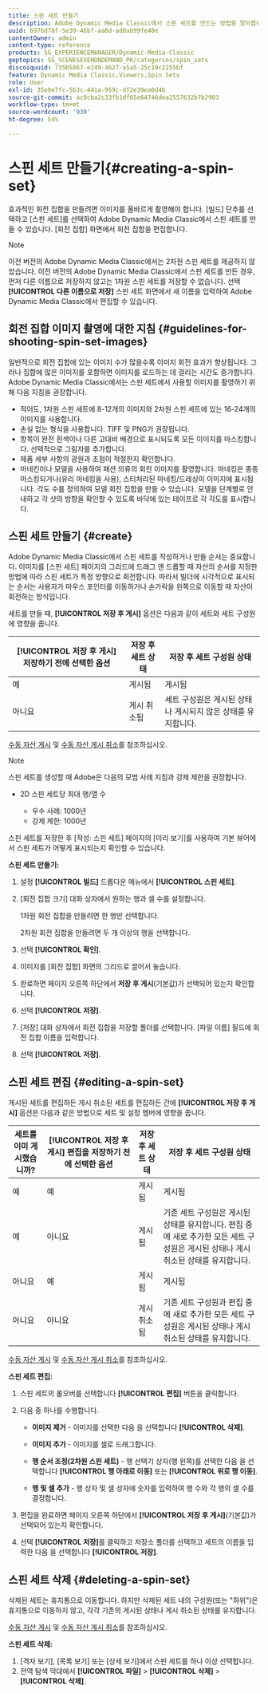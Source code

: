 ```yaml
---
title: 스핀 세트 만들기
description: Adobe Dynamic Media Classic에서 스핀 세트를 만드는 방법을 알아봅니다.
uuid: 697bd78f-5e39-46bf-aa6d-ad8ab99fe40e
contentOwner: admin
content-type: reference
products: SG_EXPERIENCEMANAGER/Dynamic-Media-Classic
geptopics: SG_SCENESEVENONDEMAND_PK/categories/spin_sets
discoiquuid: 735b5867-e249-4627-a5a5-25c19c2255bf
feature: Dynamic Media Classic,Viewers,Spin Sets
role: User
exl-id: 35e8e7fc-5b3c-441a-959c-df2e39ea0d4b
source-git-commit: ac9cba2c33fb1df65e64746dea2557632b7b2903
workflow-type: tm+mt
source-wordcount: '939'
ht-degree: 54%

---
```


# 스핀 세트 만들기{#creating-a-spin-set}

효과적인 회전 집합을 만들려면 이미지를 올바르게 촬영해야 합니다. [빌드] 단추를 선택하고 [스핀 세트]를 선택하여 Adobe Dynamic Media Classic에서 스핀 세트를 만들 수 있습니다. [회전 집합] 화면에서 회전 집합을 편집합니다.

>[!NOTE]
>
>이전 버전의 Adobe Dynamic Media Classic에서는 2차원 스핀 세트를 제공하지 않았습니다. 이전 버전의 Adobe Dynamic Media Classic에서 스핀 세트를 만든 경우, 먼저 다른 이름으로 저장하지 않고는 1차원 스핀 세트를 저장할 수 없습니다. 선택 **[!UICONTROL 다른 이름으로 저장]** 스핀 세트 화면에서 새 이름을 입력하여 Adobe Dynamic Media Classic에서 편집할 수 있습니다.

## 회전 집합 이미지 촬영에 대한 지침 {#guidelines-for-shooting-spin-set-images}

일반적으로 회전 집합에 있는 이미지 수가 많을수록 이미지 회전 효과가 향상됩니다. 그러나 집합에 많은 이미지를 포함하면 이미지를 로드하는 데 걸리는 시간도 증가합니다. Adobe Dynamic Media Classic에서는 스핀 세트에서 사용할 이미지를 촬영하기 위해 다음 지침을 권장합니다.

* 적어도, 1차원 스핀 세트에 8-12개의 이미지와 2차원 스핀 세트에 있는 16-24개의 이미지를 사용합니다.
* 손실 없는 형식을 사용합니다. TIFF 및 PNG가 권장됩니다.
* 항목이 완전 흰색이나 다른 고대비 배경으로 표시되도록 모든 이미지를 마스킹합니다. 선택적으로 그림자를 추가합니다.
* 제품 세부 사항의 광원과 초점이 적절한지 확인합니다.
* 마네킨이나 모델을 사용하여 패션 의류의 회전 이미지를 촬영합니다. 마네킹은 종종 마스킹되거나(유리 마네킹을 사용), 스티처리된 마네킹/드레싱이 이미지에 표시됩니다. 각도 수를 정의하여 모델 회전 집합을 만들 수 있습니다. 모델을 단계별로 안내하고 각 샷의 방향을 확인할 수 있도록 바닥에 있는 테이프로 각 각도를 표시합니다.

## 스핀 세트 만들기 {#create}

Adobe Dynamic Media Classic에서 스핀 세트를 작성하거나 만들 순서는 중요합니다. 이미지를 [스핀 세트] 페이지의 그리드에 드래그 앤 드롭할 때 자산의 순서를 지정한 방법에 따라 스핀 세트가 특정 방향으로 회전합니다. 따라서 빌더에 시각적으로 표시되는 순서는 사용자가 마우스 포인터를 이동하거나 손가락을 왼쪽으로 이동할 때 자산이 회전하는 방식입니다.

세트를 만들 때, **[!UICONTROL 저장 후 게시]** 옵션은 다음과 같이 세트와 세트 구성원에 영향을 줍니다.

| **[!UICONTROL 저장 후 게시]** 저장하기 전에 선택한 옵션 | 저장 후 세트 상태 | 저장 후 세트 구성원 상태 |
| --- | --- | --- |
| 예 | 게시됨 | 게시됨 |
| 아니요 | 게시 취소됨 | 세트 구성원은 게시된 상태나 게시되지 않은 상태를 유지합니다. |

[수동 자산 게시](publishing-files.md#manually-publishing-assets) 및 [수동 자산 게시 취소](publishing-files.md#manually-unpublishing-assets)를 참조하십시오.

>[!NOTE]
>
>스핀 세트를 생성할 때 Adobe은 다음의 모범 사례 지침과 강제 제한을 권장합니다.
>
>* 2D 스핀 세트당 최대 행/열 수
   > 
   >   * 우수 사례: 1000년
   >   * 강제 제한: 1000년


스핀 세트를 저장한 후 [작성: 스핀 세트] 페이지의 [미리 보기]를 사용하여 기본 뷰어에서 스핀 세트가 어떻게 표시되는지 확인할 수 있습니다.

**스핀 세트 만들기:**

1. 설정 **[!UICONTROL 빌드]** 드롭다운 메뉴에서 **[!UICONTROL 스핀 세트]**.
1. [회전 집합 크기] 대화 상자에서 원하는 행과 셀 수를 설정합니다.

   1차원 회전 집합을 만들려면 한 행만 선택합니다.

   2차원 회전 집합을 만들려면 두 개 이상의 행을 선택합니다.

1. 선택 **[!UICONTROL 확인]**.
1. 이미지를 [회전 집합] 화면의 그리드로 끌어서 놓습니다.
1. 완료하면 페이지 오른쪽 하단에서 **저장 후 게시**(기본값)가 선택되어 있는지 확인합니다.
1. 선택 **[!UICONTROL 저장]**.
1. [저장] 대화 상자에서 회전 집합을 저장할 폴더를 선택합니다. [파일 이름] 필드에 회전 집합 이름을 입력합니다.
1. 선택 **[!UICONTROL 저장]**.

## 스핀 세트 편집 {#editing-a-spin-set}

게시된 세트를 편집하든 게시 취소된 세트를 편집하든 간에 **[!UICONTROL 저장 후 게시]** 옵션은 다음과 같은 방법으로 세트 및 설정 멤버에 영향을 줍니다.

| 세트를 이미 게시했습니까? | **[!UICONTROL 저장 후 게시]** 편집을 저장하기 전에 선택한 옵션 | 저장 후 세트 상태 | 저장 후 세트 구성원 상태 |
| --- | --- | --- | --- |
| 예 | 예 | 게시됨 | 게시됨 |
| 예 | 아니요 | 게시됨 | 기존 세트 구성원은 게시된 상태를 유지합니다. 편집 중에 새로 추가한 모든 세트 구성원은 게시된 상태나 게시 취소된 상태를 유지합니다. |
| 아니요 | 예 | 게시됨 | 게시됨 |
| 아니요 | 아니요 | 게시 취소됨 | 기존 세트 구성원과 편집 중에 새로 추가한 모든 세트 구성원은 게시된 상태나 게시 취소된 상태를 유지합니다. |

[수동 자산 게시](publishing-files.md#manually-publishing-assets) 및 [수동 자산 게시 취소](publishing-files.md#manually-unpublishing-assets)를 참조하십시오.

**스핀 세트 편집:**

1. 스핀 세트의 롤오버를 선택합니다 **[!UICONTROL 편집]** 버튼을 클릭합니다.
1. 다음 중 하나를 수행합니다.

   * **이미지 제거** - 이미지를 선택한 다음 을 선택합니다 **[!UICONTROL 삭제]**.

   * **이미지 추가** - 이미지를 셀로 드래그합니다.

   * **행 순서 조정(2차원 스핀 세트)** - 행 선택기 상자(행 왼쪽)를 선택한 다음 을 선택합니다 **[!UICONTROL 행 아래로 이동]** 또는 **[!UICONTROL 위로 행 이동]**.

   * **행 및 셀 추가** - 행 상자 및 셀 상자에 숫자를 입력하여 행 수와 각 행의 셀 수를 결정합니다.

1. 편집을 완료하면 페이지 오른쪽 하단에서 **[!UICONTROL 저장 후 게시]**(기본값)가 선택되어 있는지 확인합니다.
1. 선택 **[!UICONTROL 저장]**&#x200B;를 클릭하고 저장소 폴더를 선택하고 세트의 이름을 입력한 다음 을 선택합니다 **[!UICONTROL 저장]**.

## 스핀 세트 삭제 {#deleting-a-spin-set}

삭제된 세트는 휴지통으로 이동합니다. 하지만 삭제된 세트 내의 구성원(또는 &quot;하위&quot;)은 휴지통으로 이동하지 않고, 각각 기존의 게시된 상태나 게시 취소된 상태를 유지합니다.

[수동 자산 게시](publishing-files.md#manually-publishing-assets) 및 [수동 자산 게시 취소](publishing-files.md#manually-unpublishing-assets)를 참조하십시오.

**스핀 세트 삭제:**

1. [격자 보기], [목록 보기] 또는 [상세 보기]에서 스핀 세트를 하나 이상 선택합니다.
1. 전역 탐색 막대에서 **[!UICONTROL 파일]** > **[!UICONTROL 삭제]** > **[!UICONTROL 삭제]**.
